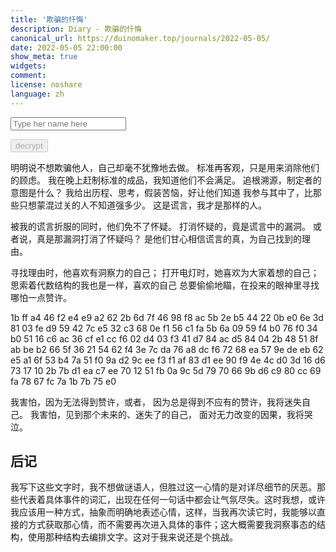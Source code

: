 ```yaml
---
title: '欺骗的忏悔'
description: Diary - 欺骗的忏悔
canonical_url: https://duinomaker.top/journals/2022-05-05/
date: 2022-05-05 22:00:00
show_meta: true
widgets:
comment:
license: noshare
language: zh
---
```


<script async src="/assets/crypto-js.min.js" defer></script>
<script src="/assets/decrypt.js" defer></script>
<div class="field has-addons">
<p class="control has-icons-left">
    <input id="password" class="input" type="password" maxlength="16" placeholder="Type her name here" digest="ff63292045f8157cb0649aacc4a08ba58ebcfce06360dafcbc6d0f4487fd251d">
    <span class="icon is-small is-left">
        <i id="input-bar-icon" class="fas fa-lock"></i>
    </span>
</p>
<p class="control">
    <button id="decrypt" class="button" onclick="decryptAll()" disabled>decrypt</button>
</p>
</div>

明明说不想欺骗他人，自己却毫不犹豫地去做。
标准再客观，只是用来消除他们的顾虑。
我在晚上赶制标准的成品，我知道他们不会满足。
追根溯源，制定者的意图是什么？
我给出历程、思考，假装苦恼，好让他们知道
我参与其中了，比那些只想蒙混过关的人不知道强多少。
这是谎言，我才是那样的人。

被我的谎言折服的同时，他们免不了怀疑。
打消怀疑的，竟是谎言中的漏洞。
或者说，真是那漏洞打消了怀疑吗？
是他们甘心相信谎言的真，为自己找到的理由。

寻找理由时，他喜欢有洞察力的自己；
打开电灯时，她喜欢为大家着想的自己；
思索着代数结构的我也是一样，喜欢的自己
总要偷偷地瞄，在投来的眼神里寻找哪怕一点赞许。

<p class="encrypted" iv="pOfpMAtmUsJarBR2">1b ff a4 46 f2 e4 e9 a2 62 2b 6d 7f 46 98 f8 ac 5b 2e b5 44 22 0b e0 6e 3d 81 03 fe d9 59 42 7c e5 32 c3 68 0e f1 56 c1 fa 5b 6a 09 59 f4 b0 76 f0 34 b0 51 16 c6 ac 36 cf e1 cc f6 02 d4 03 f3 41 d7 84 ac d5 84 04 2b 48 51 8f ab be b2 66 5f 36 21 54 62 f4 3e 7c da 76 a8 dc f6 72 68 ea 57 9e de eb 62 e5 a1 6f 53 b4 7a 51 f0 9a d2 9c ee f3 f1 af 83 d1 ee 90 f9 4e 4c d0 3d 16 d6 73 17 10 2b 7b d1 ea c7 ee 70 12 51 fb 0a 9c 5d 79 70 66 9b d6 c9 80 cc 69 fa 78 67 fc 7a 1b 7b 75 e0</p>
</span>

我害怕，因为无法得到赞许，或者，
因为总是得到不应有的赞许，我将迷失自己。
我害怕，见到那个未来的、迷失了的自己，
面对无力改变的因果，我将哭泣。

## 后记

我写下这些文字时，我不想做谜语人，但胜过这一心情的是对详尽细节的厌恶。那些代表着具体事件的词汇，出现在任何一句话中都会让气氛尽失。这时我想，或许我应该用一种方式，抽象而明确地表述心情，这样，当我再次读它时，我能够以直接的方式获取那心情，而不需要再次进入具体的事件；这大概需要我洞察事态的结构，使用那种结构去编排文字。这对于我来说还是个挑战。
